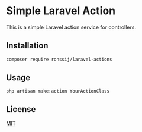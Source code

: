 # Simple Laravel Action

This is a simple Laravel action service for controllers.

## Installation

```bash
composer require ronssij/laravel-actions
```

## Usage

```artisan
php artisan make:action YourActionClass
```

## License
[MIT](https://choosealicense.com/licenses/mit/)
